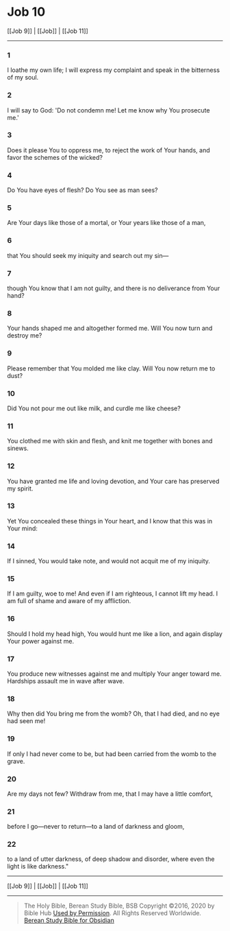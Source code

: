 # Job 10

[[Job 9]] | [[Job]] | [[Job 11]]

---

### 1
I loathe my own life; I will express my complaint and speak in the bitterness of my soul.

### 2
I will say to God: 'Do not condemn me! Let me know why You prosecute me.'

### 3
Does it please You to oppress me, to reject the work of Your hands, and favor the schemes of the wicked?

### 4
Do You have eyes of flesh? Do You see as man sees?

### 5
Are Your days like those of a mortal, or Your years like those of a man,

### 6
that You should seek my iniquity and search out my sin—

### 7
though You know that I am not guilty, and there is no deliverance from Your hand?

### 8
Your hands shaped me and altogether formed me. Will You now turn and destroy me?

### 9
Please remember that You molded me like clay. Will You now return me to dust?

### 10
Did You not pour me out like milk, and curdle me like cheese?

### 11
You clothed me with skin and flesh, and knit me together with bones and sinews.

### 12
You have granted me life and loving devotion, and Your care has preserved my spirit.

### 13
Yet You concealed these things in Your heart, and I know that this was in Your mind:

### 14
If I sinned, You would take note, and would not acquit me of my iniquity.

### 15
If I am guilty, woe to me! And even if I am righteous, I cannot lift my head. I am full of shame and aware of my affliction.

### 16
Should I hold my head high, You would hunt me like a lion, and again display Your power against me.

### 17
You produce new witnesses against me and multiply Your anger toward me. Hardships assault me in wave after wave.

### 18
Why then did You bring me from the womb? Oh, that I had died, and no eye had seen me!

### 19
If only I had never come to be, but had been carried from the womb to the grave.

### 20
Are my days not few? Withdraw from me, that I may have a little comfort,

### 21
before I go—never to return—to a land of darkness and gloom,

### 22
to a land of utter darkness, of deep shadow and disorder, where even the light is like darkness."

---

[[Job 9]] | [[Job]] | [[Job 11]]

---

> The Holy Bible, Berean Study Bible, BSB
> Copyright &copy;2016, 2020 by Bible Hub
> [Used by Permission](https://berean.bible/terms.htm). All Rights Reserved Worldwide.
> [Berean Study Bible for Obsidian](https://github.com/gapmiss/berean-study-bible-for-obsidian)

